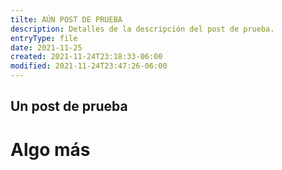 ```yaml
---
tilte: AÚN POST DE PRUEBA
description: Detalles de la descripción del post de prueba.
entryType: file
date: 2021-11-25
created: 2021-11-24T23:18:33-06:00
modified: 2021-11-24T23:47:26-06:00
---
```


## Un post de prueba

# Algo más

<v-img src=". /3864616ed8591086958cb9e6bd332dca.jpg" alt="Chile triste" />
